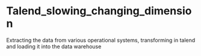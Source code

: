 # Talend_slowing_changing_dimension
Extracting the data from various operational systems, transforming in talend and loading it into the data warehouse
